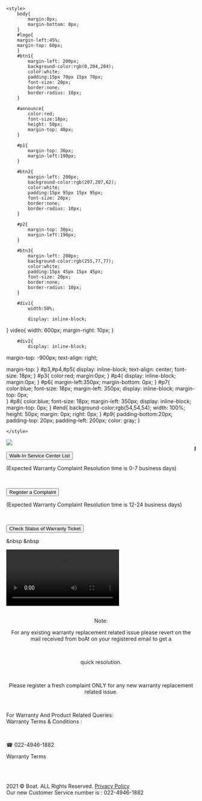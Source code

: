 <!DOCTYPE html>
<html>
<head>
	<title>Boat</title>

	<style>
		body{
			margin:0px;
			margin-bottom: 0px;
		}
		#logo{
		margin-left:45%;
		margin-top: 60px;
		}
		#btn1{
			margin-left: 200px;
			background-color:rgb(0,204,204);
			color:white;
			padding:15px 70px 15px 70px;
			font-size: 20px;
			border:none;
			border-radius: 10px;
		}

		#announce{
			color:red;
			font-size:18px;
			height: 50px;
			margin-top: 40px;
		}

		#p1{
			margin-top: 30px;
			margin-left:190px;
		}

		#btn2{
			margin-left: 200px;
			background-color:rgb(207,207,62);
			color:white;
			padding:15px 95px 15px 95px;
			font-size: 20px;
			border:none;
			border-radius: 10px;
		}

		#p2{
			margin-top: 30px;
			margin-left:190px;
		}

		#btn3{
			margin-left: 200px;
			background-color:rgb(255,77,77);
			color:white;
			padding:15px 45px 15px 45px;
			font-size: 20px;
			border:none;
			border-radius: 10px;
		}
		
		#div1{
			width:50%;
			
			display: inline-block;
		
}
		video{
			width: 600px;
margin-right: 10px;
		}

		#div2{
			display: inline-block;
margin-top: -900px;
text-align: right;


margin-top: 
		}
		#p3,#p4,#p5{
			display: inline-block;
			text-align: center;
			font-size: 18px;
		}
		#p3{
			color:red;
			margin:0px;
		}
		#p4{
			display: inline-block;
			margin:0px;
		}
		#p6{
			margin-left:350px;
			margin-bottom: 0px;
			}
			#p7{
				color:blue;
				font-size: 18px;
				margin-left: 350px;
				display: inline-block;
				margin-top: 0px; 	 	
			}
			#p8{
				color:blue;
				font-size: 18px;
				margin-left: 350px;
				display: inline-block;
				margin-top: 0px;
			}
			#end{
				background-color:rgb(54,54,54);
				width: 100%;
				height: 50px;
				margin: 0px;
				right: 0px;
			}
			#p9{
				padding-bottom:20px;
				padding-top: 20px;
				padding-left: 200px;
				color: gray;
			}

	</style>
</head>
<body><img src="C://Users//Admin//Downloads//boat_logo-removebg-preview.png" id="logo"><br>
	<b><marquee id="announce">Hey boAtheads, Most of our service centres are functional now. To get a faster resolution please visit the service centres.</marquee></b><br>
<div id="div1">
	<button id="btn1">Walk-In Service Center List</button><br>

<p id="p1">(Expected Warranty Complaint Resolution time is 0-7 business days)</p><br>

<button id="btn2">Register a Complaint</button><br>
<p id="p2">(Expected Warranty Complaint Resolution time is 12-24 business days)</p><br>

<button id="btn3">Check Status of Warranty Ticket</button><br></div>
&nbsp &nbsp

<div  id="div2">
	<video controls>
		<source src="C:\Users\Admin\Downloads\How to Claim Warranty on Your boAt Products _ Tutorial.mp4" type="video/mp4">
	</video>
</div>
<br>
<center>
<p id="p3">Note: </p><p id="p4">For any existing warranty replacement related issue please revert on the mail received from boAt on your registered email to get a </p><br><p id="p4">
quick resolution.</p><br>
<p id="p5">Please register a fresh complaint ONLY for any new warranty replacement related issue.</p> <!--&#9742--><br>
</center>
<p id="p6">For Warranty And Product Related Queries: 
&nbsp&nbsp&nbsp&nbsp&nbsp&nbsp&nbsp&nbsp&nbsp&nbsp&nbsp&nbsp&nbsp&nbsp &nbsp &nbsp &nbsp &nbsp &nbsp &nbsp &nbsp &nbsp &nbsp &nbsp &nbsp &nbsp &nbsp &nbsp &nbsp &nbsp &nbsp &nbsp     Warranty Terms & Conditions :</p><br>
<p id="p7">&#9742 022-4946-1882</p>
<p id="p8">Warranty Terms</p><br><br>
<div id="end">
	<p id="p9">2021 © Boat. ALL Rights Reserved. <u>Privacy Policy</u> &nbsp&nbsp&nbsp&nbsp&nbsp&nbsp&nbsp&nbsp&nbsp&nbsp&nbsp&nbsp&nbsp&nbsp&nbsp&nbsp&nbsp&nbsp&nbsp&nbsp&nbsp&nbsp&nbsp&nbsp&nbsp&nbsp&nbsp&nbsp&nbsp&nbsp&nbsp&nbsp&nbsp&nbsp&nbsp&nbsp&nbsp&nbsp&nbsp&nbsp&nbsp&nbsp
	 Our new Customer Service number is : 022-4946-1882</p>
</div>
</body>
</html>
